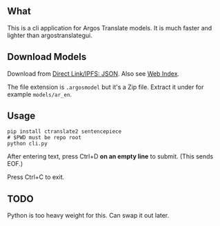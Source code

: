 ## What

This is a cli application for Argos Translate models. It is much faster and lighter than argostranslategui.

## Download Models

Download from [Direct Link/IPFS: JSON](https://github.com/argosopentech/argospm-index/blob/main/index.json). Also see [Web Index](https://www.argosopentech.com/argospm/index/).

The file extension is `.argosmodel` but it's a Zip file. Extract it under for example `models/ar_en`.

## Usage

```
pip install ctranslate2 sentencepiece
# $PWD must be repo root
python cli.py
```

After entering text, press Ctrl+D **on an empty line** to submit. (This sends EOF.)

Press Ctrl+C to exit.

## TODO

Python is too heavy weight for this. Can swap it out later.
